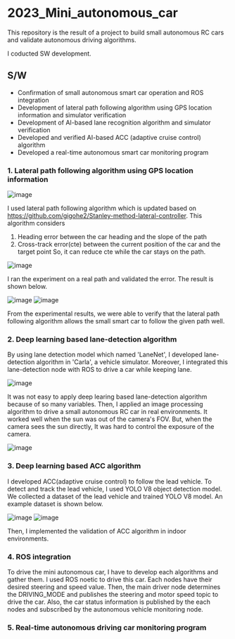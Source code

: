 # 2023_Mini_autonomous_car

This repository is the result of a project to build small autonomous RC cars and validate autonomous driving algorithms.

I coducted SW development. 

## S/W
- Confirmation of small autonomous smart car operation and ROS integration
- Development of lateral path following algorithm using GPS location information and simulator verification
- Development of AI-based lane recognition algorithm and simulator verification
- Developed and verified AI-based ACC (adaptive cruise control) algorithm
- Developed a real-time autonomous smart car monitoring program

### 1. Lateral path following algorithm using GPS location information

![image](https://github.com/gigohe2/2023_Mini_autonomous_car/assets/59073888/b9d94927-98ea-470b-b889-e6618b90895a)

I used lateral path following algorithm which is updated based on <https://github.com/gigohe2/Stanley-method-lateral-controller>.
This algorithm considers 
 1) Heading error between the car heading and the slope of the path
 2) Cross-track error(cte) between the current position of the car and the target point
So, it can reduce cte while the car stays on the path.

![image](https://github.com/gigohe2/2023_Mini_autonomous_car/assets/59073888/6424e833-6ab4-4cb0-9bd3-743abb9cd7a0)

I ran the experiment on a real path and validated the error. The result is shown below.


![image](https://github.com/gigohe2/2023_Mini_autonomous_car/assets/59073888/f450187d-ea88-4c06-bbcd-db832ca2361c)
![image](https://github.com/gigohe2/2023_Mini_autonomous_car/assets/59073888/e9e811d2-a979-4417-a2cb-3b5a750c877b)

From the experimental results, we were able to verify that the lateral path following algorithm allows the small smart car to follow the given path well.


### 2. Deep learning based lane-detection algorithm
By using lane detection model which named 'LaneNet', I developed lane-detection algorithm in 'Carla', a vehicle simulator.
Moreover, I integrated this lane-detection node with ROS to drive a car while keeping lane.


![image](https://github.com/gigohe2/2023_Mini_autonomous_car/assets/59073888/5f865fab-bdaf-41f0-9c6c-9c7348431b07)

It was not easy to apply deep learing based lane-detection algorithm because of so many variables. Then, I applied an image processing algorithm to drive a small autonomous RC car in real environments. It worked well when the sun was out of the camera's FOV. But, when the camera sees the sun directly, It was hard to control the exposure of the camera.


![image](https://github.com/gigohe2/2023_Mini_autonomous_car/assets/59073888/4d40c0a9-ab5a-4ac8-96ee-0e1333dc1934)


### 3. Deep learning based ACC algorithm
I developed ACC(adaptive cruise control) to follow the lead vehicle.
To detect and track the lead vehicle, I used YOLO V8 object detection model. 
We collected a dataset of the lead vehicle and trained YOLO V8 model. An example dataset is shown below.

![image](https://github.com/gigohe2/2023_Mini_autonomous_car/assets/59073888/c87739cd-cebb-497e-a372-5c420384557b)
![image](https://github.com/gigohe2/2023_Mini_autonomous_car/assets/59073888/28d10763-80ab-4eb5-b859-b75a98d41ebd)

Then, I implemented the validation of ACC algorithm in indoor environments.


### 4. ROS integration
To drive the mini autonomous car, I have to develop each algorithms and gather them.
I used ROS noetic to drive this car. Each nodes have their desired steering and speed value. Then, the main driver node determines the DRIVING_MODE and publishes the steering and motor speed topic to drive the car. 
Also, the car status information is published by the each nodes and subscribed by the autonomous vehicle monitoring node.

### 5. Real-time autonomous driving car monitoring program



